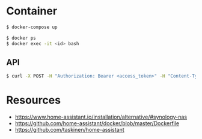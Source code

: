 # Container

```sh
$ docker-compose up

$ docker ps
$ docker exec -it <id> bash
```

## API

```sh
$ curl -X POST -H "Authorization: Bearer <access_token>" -H "Content-Type: application/json" <host>:8123/api/services/homeassistant/restart
```

# Resources

* https://www.home-assistant.io/installation/alternative/#synology-nas
* https://github.com/home-assistant/docker/blob/master/Dockerfile
* https://github.com/taskinen/home-assistant
